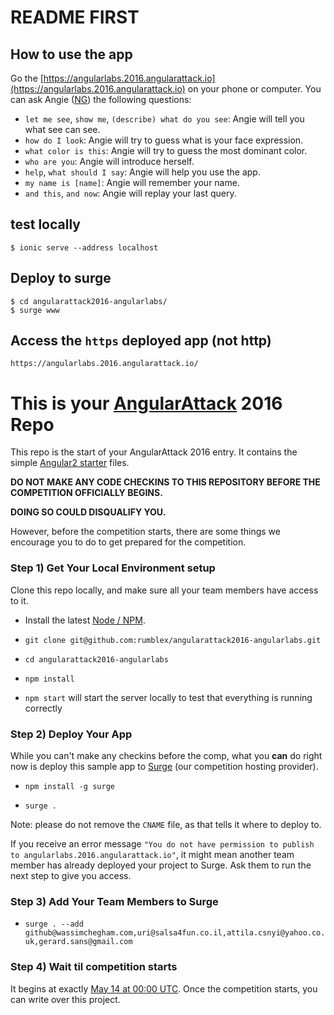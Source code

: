 # README FIRST

## How to use the app

Go the [https://angularlabs.2016.angularattack.io](https://angularlabs.2016.angularattack.io) on your phone or computer. You can ask Angie ([NG](https://www.youtube.com/v/aSFfLVxT5vA&start=46&end=89&version=3)) the following questions:

- `let me see`, `show me`, `(describe) what do you see`: Angie will tell you what see can see.
- `how do I look`: Angie will try to guess what is your face expression.
- `what color is this`: Angie will try to guess the most dominant color.
- `who are you`: Angie will introduce herself.
- `help`, `what should I say`: Angie will help you use the app.
- `my name is [name]`: Angie will remember your name.
- `and this`, `and now`: Angie will replay your last query.


## test locally

```
$ ionic serve --address localhost
```

## Deploy to surge

```
$ cd angularattack2016-angularlabs/
$ surge www
```

## Access the `https` deployed app (not http)

```
https://angularlabs.2016.angularattack.io/
```

# This is your [AngularAttack](https://www.angularattack.com) 2016 Repo

This repo is the start of your AngularAttack 2016 entry. It contains the simple [Angular2 starter](https://angular.io/docs/ts/latest/quickstart.html) files.

**DO NOT MAKE ANY CODE CHECKINS TO THIS REPOSITORY BEFORE THE COMPETITION OFFICIALLY BEGINS.**

**DOING SO COULD DISQUALIFY YOU.**


However, before the competition starts, there are some things we encourage you to do to get prepared for the competition.


### Step 1) Get Your Local Environment setup

Clone this repo locally, and make sure all your team members have access to it.

* Install the latest [Node / NPM](https://nodejs.org).

* `git clone git@github.com:rumblex/angularattack2016-angularlabs.git`

* `cd angularattack2016-angularlabs`

* `npm install`

* `npm start` will start the server locally to test that everything is running correctly


### Step 2) Deploy Your App

While you can't make any checkins before the comp, what you **can** do right now is deploy this sample app to [Surge](https://surge.sh) (our competition hosting provider).

* `npm install -g surge`

* `surge .`

Note: please do not remove the `CNAME` file, as that tells it where to deploy to.

If you receive an error message `"You do not have permission to publish to angularlabs.2016.angularattack.io"`, it might mean another team member has already deployed your project to Surge. Ask them to run the next step to give you access.

### Step 3) Add Your Team Members to Surge

* `surge . --add github@wassimchegham.com,uri@salsa4fun.co.il,attila.csnyi@yahoo.co.uk,gerard.sans@gmail.com`


### Step 4) Wait til competition starts

It begins at exactly [May 14 at 00:00 UTC](https://www.wolframalpha.com/input/?i=May+14,+2016+0:00+UTC). Once the competition starts,   you can write over this project.
